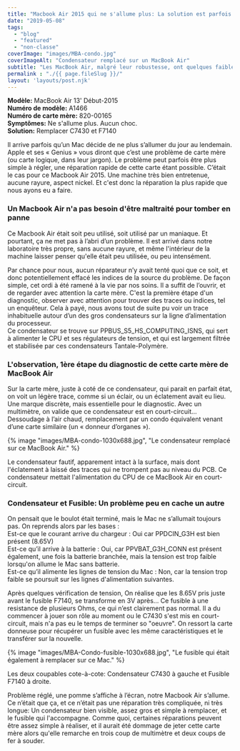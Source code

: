 ```yaml
---
title: "Macbook Air 2015 qui ne s'allume plus: La solution est parfois évidente"
date: "2019-05-08"
tags: 
  - "blog"
  - "featured"
  - "non-classe"
coverImage: "images/MBA-condo.jpg"
coverImageAlt: "Condensateur remplacé sur un MacBook Air"
subtitle: "Les MacBook Air, malgré leur robustesse, ont quelques faiblesses. Dans cet exemple, le condensateur à rendu l'âme."
permalink : "./{{ page.fileSlug }}/"
layout: 'layouts/post.njk'
---
```


**Modèle:** MacBook Air 13' Début-2015  
**Numéro de modèle:** A1466  
**Numéro de carte mère:** 820-00165  
**Symptômes:** Ne s'allume plus. Aucun choc.  
**Solution:** Remplacer C7430 et F7140

Il arrive parfois qu’un Mac décide de ne plus s’allumer du jour au lendemain. Apple et ses « Genius » vous diront que c’est une problème de carte mère (ou carte logique, dans leur jargon). Le problème peut parfois être plus simple à régler, une réparation rapide de cette carte étant possible. C’était le cas pour ce Macbook Air 2015. Une machine très bien entretenue, aucune rayure, aspect nickel. Et c'est donc la réparation la plus rapide que nous ayons eu a faire.

### Un Macbook Air n'a pas besoin d'être maltraité pour tomber en panne

Ce Macbook Air était soit peu utilisé, soit utilisé par un maniaque. Et pourtant, ça ne met pas à l’abri d’un problème. Il est arrivé dans notre laboratoire très propre, sans aucune rayure, et même l'intérieur de la machine laisser penser qu'elle était peu utilisée, ou peu intensément.

Par chance pour nous, aucun réparateur n’y avait tenté quoi que ce soit, et donc potentiellement effacé les indices de la source du problème. De façon simple, cet ordi à été ramené à la vie par nos soins. Il a suffit de l’ouvrir, et de regarder avec attention la carte mère. C'est la première étape d'un diagnostic, observer avec attention pour trouver des traces ou indices, tel un enquêteur. Cela à payé, nous avons tout de suite pu voir un trace inhabituelle autour d’un des gros condensateurs sur la ligne d’alimentation du processeur.  
Ce condensateur se trouve sur PPBUS\_S5\_HS\_COMPUTING\_ISNS, qui sert à alimenter le CPU et ses régulateurs de tension, et qui est largement filtrée et stabilisée par ces condensateurs Tantale-Polymère.

### L'observation, 1ère étape du diagnostic de cette carte mère de MacBook Air

Sur la carte mère, juste à coté de ce condensateur, qui parait en parfait état, on voit un légère trace, comme si un éclair, ou un éclatement avait eu lieu. Une marque discrète, mais essentielle pour le diagnostic. Avec un multimètre, on valide que ce condensateur est en court-circuit… Dessoudage à l’air chaud, remplacement par un condo équivalent venant d’une carte similaire (un « donneur d’organes »).

{% image "images/MBA-condo-1030x688.jpg", "Le condensateur remplacé sur ce MacBook Air." %}

Le condensateur fautif, apparement intact à la surface, mais dont l'éclatement à laissé des traces qui ne trompent pas au niveau du PCB. Ce condensateur mettait l'alimentation du CPU de ce MacBook Air en court-circuit.

### Condensateur et Fusible: Un problème peu en cache un autre

On pensait que le boulot était terminé, mais le Mac ne s’allumait toujours pas. On reprends alors par les bases :  
Est-ce que le courant arrive du chargeur : Oui car PPDCIN\_G3H est bien présent (8.65V)  
Est-ce qu’il arrive à la batterie : Oui, car PPVBAT\_G3H\_CONN est présent également, une fois la batterie branchée, mais la tension est trop faible lorsqu'on allume le Mac sans batterie.  
Est-ce qu’il alimente les lignes de tension du Mac : Non, car la tension trop faible se poursuit sur les lignes d'alimentation suivantes.

Après quelques vérification de tension, On réalise que les 8.65V pris juste avant le fusible F7140, se transforme en 3V après… Ce fusible à une resistance de plusieurs Ohms, ce qui n’est clairement pas normal. Il a du commencer à jouer son rôle au moment ou le C7430 s'est mis en court-circuit, mais n'a pas eu le temps de terminer so "oeuvre". On ressort la carte donneuse pour récupérer un fusible avec les même caractéristiques et le transférer sur la nouvelle.

{% image "images/MBA-Condo-fusible-1030x688.jpg", "Le fusible qui était également à remplacer sur ce Mac." %}

Les deux coupables cote-à-cote: Condensateur C7430 à gauche et Fusible F7140 à droite.

Problème réglé, une pomme s’affiche à l’écran, notre Macbook Air s’allume. Ce n’était que ça, et ce n’était pas une réparation très compliquée, ni très longue: Un condensateur bien visible, assez gros et simple à remplacer, et le fusible qui l'accompagne. Comme quoi, certaines réparations peuvent être assez simple à réaliser, et il aurait été dommage de jeter cette carte mère alors qu'elle remarche en trois coup de multimètre et deux coups de fer à souder.
